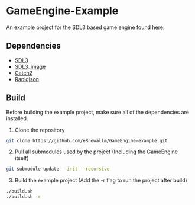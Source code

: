 # GameEngine-Example

An example project for the SDL3 based game engine found [here](https://github.com/e8newallm/GameEngine).

## Dependencies
 - [SDL3](https://github.com/libsdl-org/SDL)
 - [SDL3_image](https://github.com/libsdl-org/SDL_image)
 - [Catch2](https://github.com/catchorg/Catch2)
 - [Rapidjson](https://github.com/Tencent/rapidjson)

## Build

Before building the example project, make sure all of the dependencies are installed.

1. Clone the repository
```sh
git clone https://github.com/e8newallm/GameEngine-example.git
```
2. Pull all submodules used by the project (Including the GameEngine itself)
```sh
git submodule update --init --recursive
```
3. Build the example project (Add the -r flag to run the project after build)
```sh
./build.sh
./build.sh -r
```